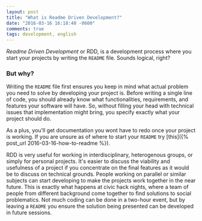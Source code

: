```yaml
---
layout: post
title: "What is Readme Driven Development?"
date: "2016-03-16 16:18:40 -0600"
comments: true
tags: development, english
---
```

*Readme Driven Development* or RDD, is a development process where you start your projects by writing the `README` file. Sounds logical, right?

### **But why?**
Writing the `README` file first ensures you keep in mind what actual problem you need to solve by developing your project is. Before writing a single line of code, you should already know what functionalities, requirements, and features your software will have. So, without filling your head with technical issues that implementation might bring, you specify exactly what your project should do.

As a plus, you'll get documentation you wont have to redo once your project is working. If you are unsure as of where to start your `README` try [this]({% post_url 2016-03-16-how-to-readme %}).

RDD is very useful for working in interdisciplinary, heterogenous groups, or simply for personal projects. It's easier to discuss the viability and usefulness of a project if you concentrate on the final features as it would be to discuss on technical grounds. People working on parallel or similar subjects can start developing to make the projects work together in the near future. This is exactly what happens at civic hack nights, where a team of people from different background come together to find solutions to social problematics. Not much coding can be done in a two-hour event, but by leaving a `README` you ensure the solution being presented can be developed in future sessions.
